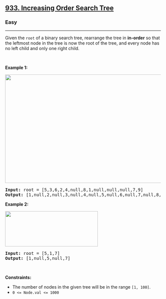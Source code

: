 <h2><a href="https://leetcode.com/problems/increasing-order-search-tree">933. Increasing Order Search Tree</a></h2><h3>Easy</h3><hr><p>Given the <code>root</code> of a binary search tree, rearrange the tree in <strong>in-order</strong> so that the leftmost node in the tree is now the root of the tree, and every node has no left child and only one right child.</p>

<p>&nbsp;</p>
<p><strong class="example">Example 1:</strong></p>
<img alt="" src="https://assets.leetcode.com/uploads/2020/11/17/ex1.jpg" style="width: 600px; height: 350px;" />
<pre>
<strong>Input:</strong> root = [5,3,6,2,4,null,8,1,null,null,null,7,9]
<strong>Output:</strong> [1,null,2,null,3,null,4,null,5,null,6,null,7,null,8,null,9]
</pre>

<p><strong class="example">Example 2:</strong></p>
<img alt="" src="https://assets.leetcode.com/uploads/2020/11/17/ex2.jpg" style="width: 300px; height: 114px;" />
<pre>
<strong>Input:</strong> root = [5,1,7]
<strong>Output:</strong> [1,null,5,null,7]
</pre>

<p>&nbsp;</p>
<p><strong>Constraints:</strong></p>

<ul>
	<li>The number of nodes in the given tree will be in the range <code>[1, 100]</code>.</li>
	<li><code>0 &lt;= Node.val &lt;= 1000</code></li>
</ul>
